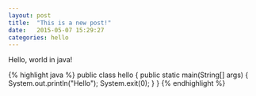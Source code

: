 ```yaml
---
layout: post
title:  "This is a new post!"
date:   2015-05-07 15:29:27
categories: hello
---
```

Hello, world in java!

{% highlight java %}
public class hello {
  public static main(String[] args) {
    System.out.println("Hello");
    System.exit(0);
  }
}
{% endhighlight %}
